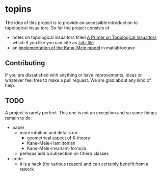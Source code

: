 # topins

The idea of this project is to provide an accessible introduction to topological insualtors.
So far the project consists of

- notes on topological insualtors titled [A Primer on Topological Insualtors](https://github.com/shtsoft/topins/releases/latest/download/paper.pdf) which if you like you can cite as [.bib-file](https://github.com/shtsoft/topins/releases/latest/download/paper.bib)
- an [implementation of the Kane-Mele model](code/kmm.m) in matlab/octave

## Contributing

If you are dissatisfied with anything or have improvements, ideas or whatever feel free to make a pull request.
We are glad about any kind of help.

## TODO

A project is rarely perfect.
This one is not an exception and so some things remain to do:

- paper
  - more intuition and details on:
    - geometrical aspect of K-theory
    - Kane-Mele-Hamiltonian 
    - Kane-Mele-invariant-formula
  - perhaps add a subsection on Chern classes
- code
  - [it](code/kmm.m) is a hack (for various reason) and can certainly benefit from a rework
